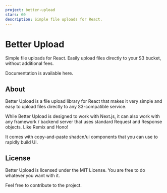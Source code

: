 ```yaml
---
project: better-upload
stars: 60
description: Simple file uploads for React.
---
```


Better Upload
=============

Simple file uploads for React. Easily upload files directly to your S3 bucket, without additional fees.

Documentation is available here.

About
-----

Better Upload is a file upload library for React that makes it very simple and easy to upload files directly to any S3-compatible service.

While Better Upload is designed to work with Next.js, it can also work with any framework / backend server that uses standard Request and Response objects. Like Remix and Hono!

It comes with copy-and-paste shadcn/ui components that you can use to rapidly build UI.

License
-------

Better Upload is licensed under the MIT License. You are free to do whatever you want with it.

Feel free to contribute to the project.
